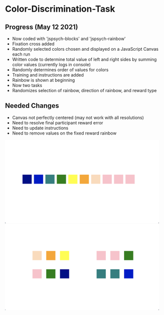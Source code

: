 # Color-Discrimination-Task

## Progress (May 12 2021)

* Now coded with 'jspsych-blocks' and 'jspsych-rainbow'
* Fixation cross added
* Randomly selected colors chosen and displayed on a JavaScript Canvas each run
* Written code to determine total value of left and right sides by summing color values (currently logs in console)
* Randomly determines order of values for colors
* Training and instructions are added
* Rainbow is shown at beginning
* Now two tasks
* Randomizes selection of rainbow, direction of rainbow, and reward type



## Needed Changes

* Canvas not perfectly centered (may not work with all resolutions)
* Need to resolve final participant reward error
* Need to update instructions
* Need to remove values on the fixed reward rainbow


![blocks-rainbow](/img/image2.png)
![blocks-old](/img/image.png)
